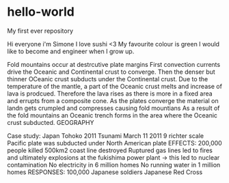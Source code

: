 

# hello-world
My first ever repository

Hi everyone i'm Simone 
I love sushi <3
My favourite colour is green
I would like to become and engineer when I grow up.

Fold mountains occur at destrcutive plate margins
First convection currents drive the Oceanic and Continental crust to converge.
Then the denser but thinner OCeanic crust subducts under the Continental crust.
Due to the temperature of the mantle, a part of the Oceanic crust melts and increase of lava is prodcued.
Therefore the lava rises as there is more in a fixed area and errupts from a composite cone.
As the plates converge the material on landn gets crumpled and compresses causing fold mountians 
As a result of the fold mountains an Oceanic trench forms in the area where the Oceanic crust subducted.
GEOGRAPHY


Case study: Japan Tohoko 2011 Tsunami
March 11 2011
9 richter scale
Pacific plate was subducted under North American plate 
EFFECTS:
200,000 people killed
500km2 coast line destroyed
Ruptured gas lines led to fires and ultimately explosions at the fukishima power plant -> this led to nuclear contamination
No electricity in 6 million homes
No running water in 1 million homes
RESPONSES:
100,000 Japanese soldiers
Japanese Red Cross
